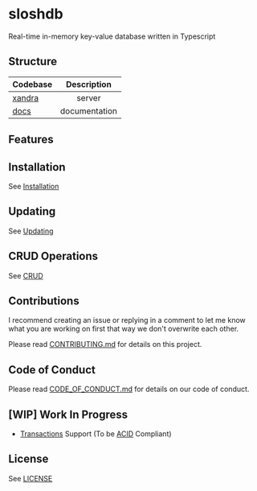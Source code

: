 # sloshdb
Real-time in-memory key-value database written in Typescript

## Structure

| Codebase                 |  Description  |
| :----------------------- | :-----------: |
| [xandra](xandra)         |    server     |
| [docs](docs)             | documentation |

## Features

## Installation

See [Installation](docs/Installation.md)

## Updating

See [Updating](docs/Updating.md)

## CRUD Operations

See [CRUD](docs/CRUD.md)

## Contributions

I recommend creating an issue or replying in a comment to let me know what you are working on first that way we don't overwrite each other.

Please read [CONTRIBUTING.md](docs/CONTRIBUTING.md) for details on this project.

## Code of Conduct

Please read [CODE_OF_CONDUCT.md](docs/CODE_OF_CONDUCT.md) for details on our code of conduct.

## [WIP] Work In Progress
- [Transactions](https://en.wikipedia.org/wiki/Database_transaction) Support (To be [ACID](https://en.wikipedia.org/wiki/ACID) Compliant)

## License
See [LICENSE](LICENSE)